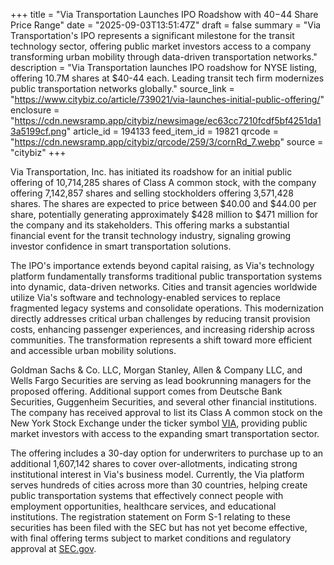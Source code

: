 +++
title = "Via Transportation Launches IPO Roadshow with $40-$44 Share Price Range"
date = "2025-09-03T13:51:47Z"
draft = false
summary = "Via Transportation's IPO represents a significant milestone for the transit technology sector, offering public market investors access to a company transforming urban mobility through data-driven transportation networks."
description = "Via Transportation launches IPO roadshow for NYSE listing, offering 10.7M shares at $40-44 each. Leading transit tech firm modernizes public transportation networks globally."
source_link = "https://www.citybiz.co/article/739021/via-launches-initial-public-offering/"
enclosure = "https://cdn.newsramp.app/citybiz/newsimage/ec63cc7210fcdf5bf4251da13a5199cf.png"
article_id = 194133
feed_item_id = 19821
qrcode = "https://cdn.newsramp.app/citybiz/qrcode/259/3/cornRd_7.webp"
source = "citybiz"
+++

<p>Via Transportation, Inc. has initiated its roadshow for an initial public offering of 10,714,285 shares of Class A common stock, with the company offering 7,142,857 shares and selling stockholders offering 3,571,428 shares. The shares are expected to price between $40.00 and $44.00 per share, potentially generating approximately $428 million to $471 million for the company and its stakeholders. This offering marks a substantial financial event for the transit technology industry, signaling growing investor confidence in smart transportation solutions.</p><p>The IPO's importance extends beyond capital raising, as Via's technology platform fundamentally transforms traditional public transportation systems into dynamic, data-driven networks. Cities and transit agencies worldwide utilize Via's software and technology-enabled services to replace fragmented legacy systems and consolidate operations. This modernization directly addresses critical urban challenges by reducing transit provision costs, enhancing passenger experiences, and increasing ridership across communities. The transformation represents a shift toward more efficient and accessible urban mobility solutions.</p><p>Goldman Sachs & Co. LLC, Morgan Stanley, Allen & Company LLC, and Wells Fargo Securities are serving as lead bookrunning managers for the proposed offering. Additional support comes from Deutsche Bank Securities, Guggenheim Securities, and several other financial institutions. The company has received approval to list its Class A common stock on the New York Stock Exchange under the ticker symbol <a href="https://www.nyse.com" rel="nofollow" target="_blank">VIA</a>, providing public market investors with access to the expanding smart transportation sector.</p><p>The offering includes a 30-day option for underwriters to purchase up to an additional 1,607,142 shares to cover over-allotments, indicating strong institutional interest in Via's business model. Currently, the Via platform serves hundreds of cities across more than 30 countries, helping create public transportation systems that effectively connect people with employment opportunities, healthcare services, and educational institutions. The registration statement on Form S-1 relating to these securities has been filed with the SEC but has not yet become effective, with final offering terms subject to market conditions and regulatory approval at <a href="https://www.sec.gov" rel="nofollow" target="_blank">SEC.gov</a>.</p>